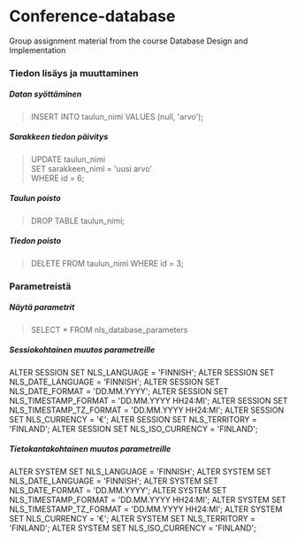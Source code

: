 # Conference-database
Group assignment material from the course Database Design and Implementation

### Tiedon lisäys ja muuttaminen
##### Datan syöttäminen
>INSERT INTO taulun_nimi VALUES (null, 'arvo');

##### Sarakkeen tiedon päivitys
>UPDATE taulun_nimi  
>SET sarakkeen_nimi = 'uusi arvo'  
>WHERE id = 6;  

##### Taulun poisto
>DROP TABLE taulun_nimi;  

##### Tiedon poisto
>DELETE FROM taulun_nimi WHERE id = 3;

### Parametreistä
##### Näytä parametrit
>SELECT * FROM nls_database_parameters

##### Sessiokohtainen muutos parametreille
ALTER SESSION SET NLS_LANGUAGE = 'FINNISH';
ALTER SESSION SET NLS_DATE_LANGUAGE = 'FINNISH';
ALTER SESSION SET NLS_DATE_FORMAT = 'DD.MM.YYYY';
ALTER SESSION SET NLS_TIMESTAMP_FORMAT = 'DD.MM.YYYY HH24:MI';
ALTER SESSION SET NLS_TIMESTAMP_TZ_FORMAT = 'DD.MM.YYYY HH24:MI';
ALTER SESSION SET NLS_CURRENCY = '€';
ALTER SESSION SET NLS_TERRITORY = 'FINLAND';
ALTER SESSION SET NLS_ISO_CURRENCY = 'FINLAND';

##### Tietokantakohtainen muutos parametreille
ALTER SYSTEM SET NLS_LANGUAGE = 'FINNISH';
ALTER SYSTEM SET NLS_DATE_LANGUAGE = 'FINNISH';
ALTER SYSTEM SET NLS_DATE_FORMAT = 'DD.MM.YYYY';
ALTER SYSTEM SET NLS_TIMESTAMP_FORMAT = 'DD.MM.YYYY HH24:MI';
ALTER SYSTEM SET NLS_TIMESTAMP_TZ_FORMAT = 'DD.MM.YYYY HH24:MI';
ALTER SYSTEM SET NLS_CURRENCY = '€';
ALTER SYSTEM SET NLS_TERRITORY = 'FINLAND';
ALTER SYSTEM SET NLS_ISO_CURRENCY = 'FINLAND';